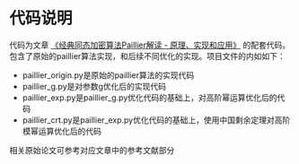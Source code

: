 # 代码说明
代码为文章 [《经典同态加密算法Paillier解读 - 原理、实现和应用》](https://blog.csdn.net/gameboxer/article/details/126948240) 的配套代码。包含了原始的paillier算法实现，和后续不同优化的实现。项目文件的内如如下：

- paillier_origin.py是原始的paillier算法的实现代码
- paillier_g.py是对参数g优化后的实现代码
- paillier_exp.py是paillier_g.py优化代码的基础上，对高阶幂运算优化后的代码
- paillier_crt.py是paillier_exp.py优化代码的基础上，使用中国剩余定理对高阶模幂运算优化后的代码

相关原始论文可参考对应文章中的参考文献部分